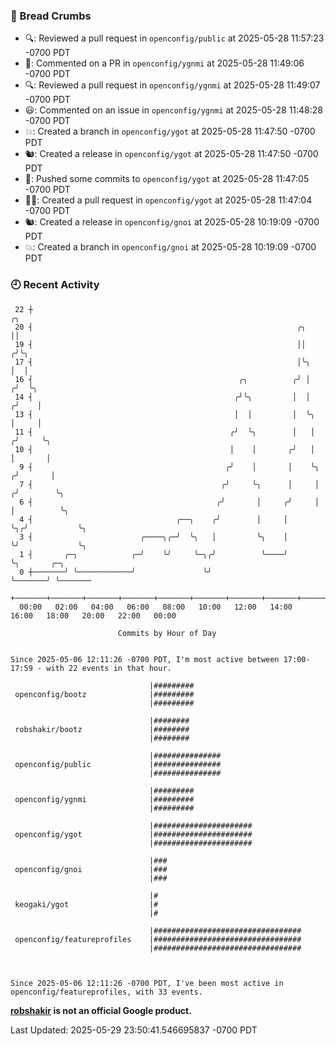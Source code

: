 ### 🍞 Bread Crumbs

 * 🔍: Reviewed a pull request in  `openconfig/public` at 2025-05-28 11:57:23 -0700 PDT
 * 💬: Commented on a PR in  `openconfig/ygnmi` at 2025-05-28 11:49:06 -0700 PDT
 * 🔍: Reviewed a pull request in  `openconfig/ygnmi` at 2025-05-28 11:49:07 -0700 PDT
 * 😃: Commented on an issue in `openconfig/ygnmi` at 2025-05-28 11:48:28 -0700 PDT
 * 💥: Created a branch in `openconfig/ygot` at 2025-05-28 11:47:50 -0700 PDT
 * 🐿: Created a release in `openconfig/ygot` at 2025-05-28 11:47:50 -0700 PDT
 * 🚢: Pushed some commits to `openconfig/ygot` at 2025-05-28 11:47:05 -0700 PDT
 * ✍🏼: Created a pull request in `openconfig/ygot` at 2025-05-28 11:47:04 -0700 PDT
 * 🐿: Created a release in `openconfig/gnoi` at 2025-05-28 10:19:09 -0700 PDT
 * 💥: Created a branch in `openconfig/gnoi` at 2025-05-28 10:19:09 -0700 PDT

### 🕘 Recent Activity
```
 22 ┼                                                                        ╭╮
 20 ┤                                                           ╭╮           ││
 19 ┤                                                           ││          ╭╯╰╮
 17 ┤                                                           │╰╮         │  │
 16 ┤                                              ╭╮          ╭╯ │        ╭╯  ╰╮
 14 ┤                                             ╭╯╰╮         │  │       ╭╯    │
 13 ┤                                             │  │         │  ╰╮      │     │
 11 ┤                                            ╭╯  ╰╮        │   │     ╭╯     ╰╮
 10 ┤                                            │    │       ╭╯   │     │       │
  9 ┤                                           ╭╯    │       │    ╰╮   ╭╯       │
  7 ┤                                          ╭╯     ╰╮      │     │  ╭╯        ╰╮
  6 ┤                                         ╭╯       │     ╭╯     │  │          ╰╮
  4 ┤                                ╭──╮    ╭╯        │     │      ╰╮╭╯           ╰╮
  3 ┤                        ╭────╮╭─╯  ╰╮   │         ╰╮    │       ╰╯             ╰╮
  1 ┤       ╭─╮            ╭─╯    ╰╯     ╰─╮╭╯          ╰────╯                       ╰╮       ╭─╮
  0 ┼───────╯ ╰────────────╯               ╰╯                                         ╰───────╯ ╰───────
    +───────+───────+───────+───────+───────+───────+───────+───────+───────+───────+───────+───────+────
  00:00   02:00   04:00   06:00   08:00   10:00   12:00   14:00   16:00   18:00   20:00   22:00   00:00   

						Commits by Hour of Day


Since 2025-05-06 12:11:26 -0700 PDT, I'm most active between 17:00-17:59 - with 22 events in that hour.

```



```
                               |#########
 openconfig/bootz              |#########
                               |#########

                               |########
 robshakir/bootz               |########
                               |########

                               |###############
 openconfig/public             |###############
                               |###############

                               |#########
 openconfig/ygnmi              |#########
                               |#########

                               |######################
 openconfig/ygot               |######################
                               |######################

                               |###
 openconfig/gnoi               |###
                               |###

                               |#
 keogaki/ygot                  |#
                               |#

                               |#################################
 openconfig/featureprofiles    |#################################
                               |#################################



Since 2025-05-06 12:11:26 -0700 PDT, I've been most active in openconfig/featureprofiles, with 33 events.

```
**[robshakir](mailto:robjs@google.com) is not an official Google product.**  


Last Updated: 2025-05-29 23:50:41.546695837 -0700 PDT

